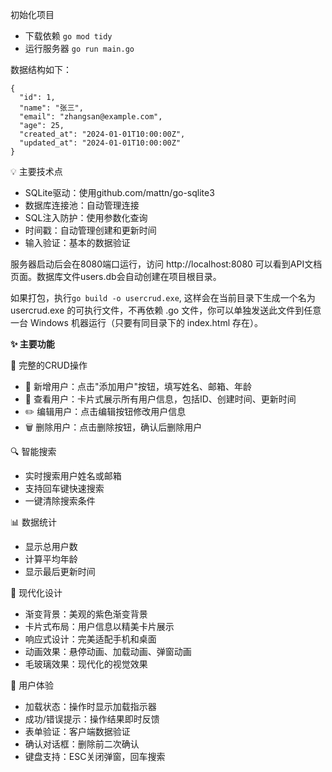 初始化项目
- 下载依赖 `go mod tidy`
- 运行服务器 `go run main.go`

数据结构如下：
```
{
  "id": 1,
  "name": "张三",
  "email": "zhangsan@example.com",
  "age": 25,
  "created_at": "2024-01-01T10:00:00Z",
  "updated_at": "2024-01-01T10:00:00Z"
}
```

💡 主要技术点

- SQLite驱动：使用github.com/mattn/go-sqlite3
- 数据库连接池：自动管理连接
- SQL注入防护：使用参数化查询
- 时间戳：自动管理创建和更新时间
- 输入验证：基本的数据验证

服务器启动后会在8080端口运行，访问 http://localhost:8080 可以看到API文档页面。数据库文件users.db会自动创建在项目根目录。

如果打包，执行`go build -o usercrud.exe`, 这样会在当前目录下生成一个名为 usercrud.exe 的可执行文件，不再依赖 .go 文件，你可以单独发送此文件到任意一台 Windows 机器运行（只要有同目录下的 index.html 存在）。

**✨ 主要功能**

🎯 完整的CRUD操作

- 📝 新增用户：点击"添加用户"按钮，填写姓名、邮箱、年龄
- 👀 查看用户：卡片式展示所有用户信息，包括ID、创建时间、更新时间
- ✏️ 编辑用户：点击编辑按钮修改用户信息
- 🗑️ 删除用户：点击删除按钮，确认后删除用户

🔍 智能搜索

- 实时搜索用户姓名或邮箱
- 支持回车键快速搜索
- 一键清除搜索条件

📊 数据统计

- 显示总用户数
- 计算平均年龄
- 显示最后更新时间

🎨 现代化设计

- 渐变背景：美观的紫色渐变背景
- 卡片式布局：用户信息以精美卡片展示
- 响应式设计：完美适配手机和桌面
- 动画效果：悬停动画、加载动画、弹窗动画
- 毛玻璃效果：现代化的视觉效果

🚀 用户体验

- 加载状态：操作时显示加载指示器
- 成功/错误提示：操作结果即时反馈
- 表单验证：客户端数据验证
- 确认对话框：删除前二次确认
- 键盘支持：ESC关闭弹窗，回车搜索


